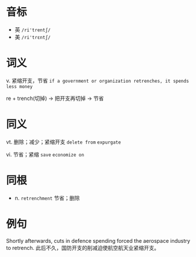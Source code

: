 # 音标

- 英 `/ri'trentʃ/`
- 美 `/ri'trɛntʃ/`

# 词义

v. 紧缩开支，节省
`if a government or organization retrenches, it spends less money`



re + trench(切掉) → 把开支再切掉 → 节省

# 同义

vt. 删除；减少；紧缩开支
`delete from` `expurgate`

vi. 节省；紧缩
`save` `economize on`

# 同根

- n. `retrenchment` 节省；删除

# 例句

Shortly afterwards, cuts in defence spending forced the aerospace industry to retrench.
此后不久，国防开支的削减迫使航空航天业紧缩开支。


